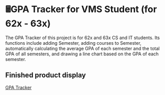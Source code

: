 # 🖩GPA Tracker for VMS Student (for 62x - 63x)

The GPA Tracker of this project is for 62x and 63x CS and IT students. Its functions include adding Semester, adding courses to Semester, automatically calculating the average GPA of each semester and the total GPA of all semesters, and drawing a line chart based on the GPA of each semester.

## Finished product display

[GPA Tracker](https://yeeeehao.github.io/project1/)
